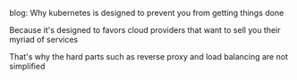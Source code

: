 blog: Why kubernetes is designed to prevent you from getting things done

Because it's designed to favors cloud providers that want to sell you their myriad of services

That's why the hard parts such as reverse proxy and load balancing are not simplified

